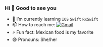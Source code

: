 ### Hi 👋 Good to see you 
- 🌱 I’m currently learning `IOS` `Swift` `RxSwift`
- 📫 How to reach me:  <a href="dongeunshin14@gmail.com">![Gmail](https://img.shields.io/badge/Gmail-D14836?style=for-the-badge&logo=gmail&logoColor=white)</a>
- ⚡ Fun fact: Mexican food is my favorite
- 😄 Pronouns: She/her

